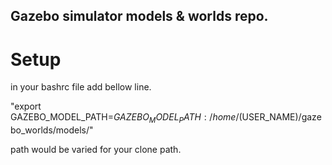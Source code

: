 ## Gazebo simulator models & worlds repo.

# Setup
in your bashrc file add bellow line.

"export GAZEBO_MODEL_PATH=$GAZEBO_MODEL_PATH:/home/$(USER_NAME)/gazebo_worlds/models/"

path would be varied for your clone path.


